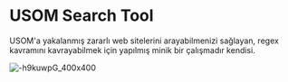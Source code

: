 # USOM Search Tool


USOM'a yakalanmış zararlı web sitelerini arayabilmenizi sağlayan, regex kavramını kavrayabilmek için yapılmış minik bir çalışmadır kendisi.


![-h9kuwpG_400x400](https://user-images.githubusercontent.com/64380389/122635665-f15a8500-d0ed-11eb-92d2-5d36c0b7baa5.jpg)


